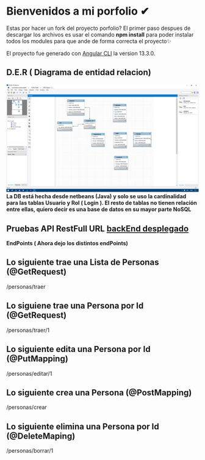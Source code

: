 # Bienvenidos a mi porfolio ✔

Estas por hacer un fork del proyecto porfolio? El primer paso despues de descargar los archivos es usar el comando **npm install** para poder instalar todos los modules para que ande de forma correcta el proyecto✨

El proyecto fue generado con [Angular CLI](https://github.com/angular/angular-cli) la version 13.3.0.

## D.E.R ( Diagrama de entidad relacion)

![](/src/assets/diagrama.png)
**La DB está hecha desde netbeans (Java) y solo se uso la cardinalidad para las tablas Usuario y Rol ( Login ). El resto de tablas no tienen relación entre ellas, quiero decir es una base de datos en su mayor parte NoSQL**

## Pruebas API RestFull URL [backEnd desplegado](https://porfolioarg.herokuapp.com/)

**EndPoints ( Ahora dejo los distintos endPoints)**

## Lo siguiente trae una **Lista** de Personas (@GetRequest)
/personas/traer
## Lo siguiene **trae** una Persona por **Id** (@GetRequest)
/personas/traer/1
## Lo siguiente **edita** una Persona por **Id** (@PutMapping)
/personas/editar/1
## Lo siguiente **crea** una Persona (@PostMapping)
/personas/crear
## Lo siguiente **elimina** una Persona por **Id** (@DeleteMaping)
/personas/borrar/1
